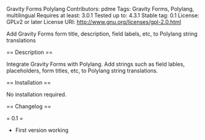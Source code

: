 Gravity Forms Polylang
Contributors: pdme
Tags: Gravity Forms, Polylang, multilingual
Requires at least: 3.0.1
Tested up to: 4.3.1
Stable tag: 0.1
License: GPLv2 or later
License URI: http://www.gnu.org/licenses/gpl-2.0.html

Add Gravity Forms form title, description, field labels, etc, to Polylang string translations

== Description ==

Integrate Gravity Forms with Polylang. Add strings such as field lables, placeholders, form titles, etc, to Polylang string translations.

== Installation ==

No installation required.

== Changelog ==

= 0.1 =
* First version working
